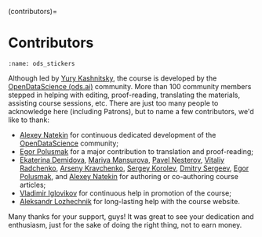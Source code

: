 (contributors)=

# Contributors

```{figure} /_static/img/ods_stickers.jpg
:name: ods_stickers
```

Although led by [Yury Kashnitsky](https://yorko.github.io/), the course is developed by the [OpenDataScience (ods.ai)](https://ods.ai) community. More than 100 community members stepped in helping with editing, proof-reading, translating the materials, assisting course sessions, etc. There are just too many people to acknowledge here (including Patrons), but to name a few contributors, we'd like to thank:

 - [Alexey Natekin](https://www.linkedin.com/in/natekin/) for continuous dedicated development of the [OpenDataScience](https://ods.ai) community;
 - [Egor Polusmak](https://www.linkedin.com/in/egor-polusmak/) for a major contribution to translation and proof-reading;
 - [Ekaterina Demidova](https://github.com/demidovakatya), [Mariya Mansurova](https://www.linkedin.com/in/mariya-mansurova/), [Pavel Nesterov](https://www.linkedin.com/in/nesterovpavel/), [Vitaliy Radchenko](https://www.linkedin.com/in/vitaliyradchenk0/), [Arseny Kravchenko](https://www.linkedin.com/in/arsenyinfo/), [Sergey Korolev](https://www.linkedin.com/in/sokorolev/), [Dmitry Sergeev](https://www.linkedin.com/in/sergeyevdmitry), [Egor Polusmak](https://www.linkedin.com/in/egor-polusmak/), and [Alexey Natekin](https://www.linkedin.com/in/natekin/) for authoring or co-authoring course articles;
 - [Vladimir Iglovikov](https://www.linkedin.com/in/iglovikov/) for continuous help in promotion of the course;
 -  [Aleksandr Lozhechnik](https://www.linkedin.com/in/aleksandr-lozhechnik-40021263/) for long-lasting help with the course website.

Many thanks for your support, guys! It was great to see your dedication and enthusiasm, just for the sake of doing the right thing, not to earn money.
